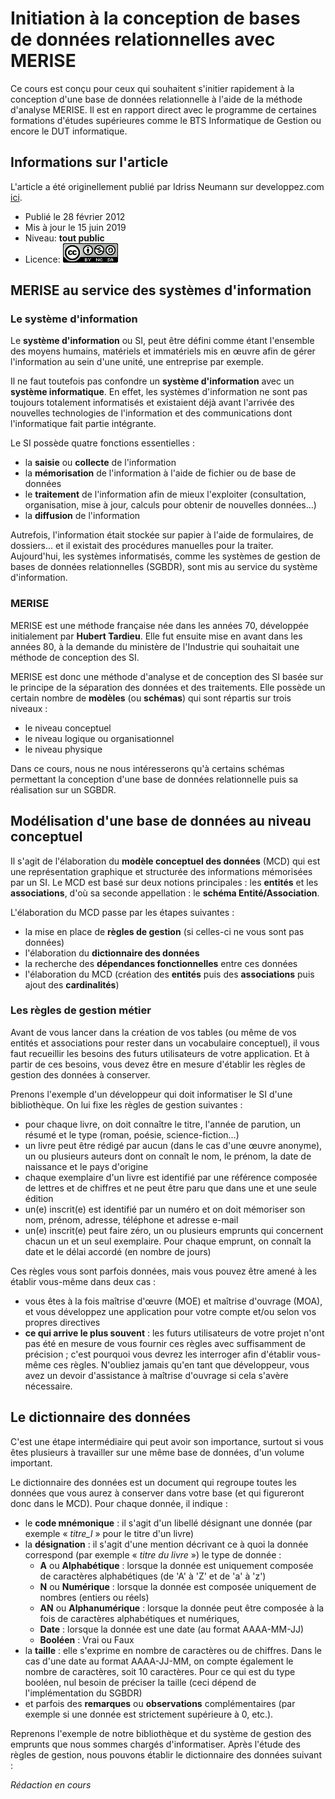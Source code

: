 # Initiation à la conception de bases de données relationnelles avec MERISE

Ce cours est conçu pour ceux qui souhaitent s'initier rapidement à la conception d'une base de données relationnelle à l'aide de la méthode d'analyse MERISE. Il est en rapport direct avec le programme de certaines formations d'études supérieures comme le BTS Informatique de Gestion ou encore le DUT informatique.

## Informations sur l'article

L'article a été originellement publié par Idriss Neumann sur developpez.com [ici](https://ineumann.developpez.com/tutoriels/linux/bash-bonnes-pratiques/).

* Publié le 28 février 2012
* Mis à jour le 15 juin 2019
* Niveau: **tout public**
* Licence: [![cc-by-nc-sa](../img/cc-by-nc-sa.png)](https://creativecommons.org/licenses/by-nc-sa/3.0/deed.fr)

## MERISE au service des systèmes d'information

### Le système d'information

Le __système d'information__ ou SI, peut être défini comme étant l'ensemble des moyens humains, matériels et immatériels mis en œuvre afin de gérer l'information au sein d'une unité, une entreprise par exemple.

Il ne faut toutefois pas confondre un __système d'information__ avec un __système informatique__. En effet, les systèmes d'information ne sont pas toujours totalement informatisés et existaient déjà avant l'arrivée des nouvelles technologies de l'information et des communications dont l'informatique fait partie intégrante.

Le SI possède quatre fonctions essentielles :

* la __saisie__ ou __collecte__ de l'information
* la __mémorisation__ de l'information à l'aide de fichier ou de base de données
* le __traitement__ de l'information afin de mieux l'exploiter (consultation, organisation, mise à jour, calculs pour obtenir de nouvelles données…)
* la __diffusion__ de l'information

Autrefois, l'information était stockée sur papier à l'aide de formulaires, de dossiers… et il existait des procédures manuelles pour la traiter. Aujourd'hui, les systèmes informatisés, comme les systèmes de gestion de bases de données relationnelles (SGBDR), sont mis au service du système d'information.

### MERISE

MERISE est une méthode française née dans les années 70, développée initialement par __Hubert Tardieu__. Elle fut ensuite mise en avant dans les années 80, à la demande du ministère de l'Industrie qui souhaitait une méthode de conception des SI.

MERISE est donc une méthode d'analyse et de conception des SI basée sur le principe de la séparation des données et des traitements. Elle possède un certain nombre de __modèles__ (ou __schémas__) qui sont répartis sur trois niveaux :

* le niveau conceptuel
* le niveau logique ou organisationnel
* le niveau physique

Dans ce cours, nous ne nous intéresserons qu'à certains schémas permettant la conception d'une base de données relationnelle puis sa réalisation sur un SGBDR.

## Modélisation d'une base de données au niveau conceptuel

Il s'agit de l'élaboration du __modèle conceptuel des données__ (MCD) qui est une représentation graphique et structurée des informations mémorisées par un SI. Le MCD est basé sur deux notions principales : les __entités__ et les __associations__, d'où sa seconde appellation : le __schéma Entité/Association__.

L'élaboration du MCD passe par les étapes suivantes :

* la mise en place de __règles de gestion__ (si celles-ci ne vous sont pas données)
* l'élaboration du __dictionnaire des données__
* la recherche des __dépendances fonctionnelles__ entre ces données
* l'élaboration du MCD (création des __entités__ puis des __associations__ puis ajout des __cardinalités__)

### Les règles de gestion métier

Avant de vous lancer dans la création de vos tables (ou même de vos entités et associations pour rester dans un vocabulaire conceptuel), il vous faut recueillir les besoins des futurs utilisateurs de votre application. Et à partir de ces besoins, vous devez être en mesure d'établir les règles de gestion des données à conserver.

Prenons l'exemple d'un développeur qui doit informatiser le SI d'une bibliothèque. On lui fixe les règles de gestion suivantes :

* pour chaque livre, on doit connaître le titre, l'année de parution, un résumé et le type (roman, poésie, science-fiction…)
* un livre peut être rédigé par aucun (dans le cas d'une œuvre anonyme), un ou plusieurs auteurs dont on connaît le nom, le prénom, la date de naissance et le pays d'origine
* chaque exemplaire d'un livre est identifié par une référence composée de lettres et de chiffres et ne peut être paru que dans une et une seule édition
* un(e) inscrit(e) est identifié par un numéro et on doit mémoriser son nom, prénom, adresse, téléphone et adresse e-mail
* un(e) inscrit(e) peut faire zéro, un ou plusieurs emprunts qui concernent chacun un et un seul exemplaire. Pour chaque emprunt, on connaît la date et le délai accordé (en nombre de jours)
  
Ces règles vous sont parfois données, mais vous pouvez être amené à les établir vous-même dans deux cas :

* vous êtes à la fois maîtrise d'œuvre (MOE) et maîtrise d'ouvrage (MOA), et vous développez une application pour votre compte et/ou selon vos propres directives
* __ce qui arrive le plus souvent__ : les futurs utilisateurs de votre projet n'ont pas été en mesure de vous fournir ces règles avec suffisamment de précision ; c'est pourquoi vous devrez les interroger afin d'établir vous-même ces règles. N'oubliez jamais qu'en tant que développeur, vous avez un devoir d'assistance à maîtrise d'ouvrage si cela s'avère nécessaire.

## Le dictionnaire des données

C'est une étape intermédiaire qui peut avoir son importance, surtout si vous êtes plusieurs à travailler sur une même base de données, d'un volume important.

Le dictionnaire des données est un document qui regroupe toutes les données que vous aurez à conserver dans votre base (et qui figureront donc dans le MCD). Pour chaque donnée, il indique :

* le __code mnémonique__ : il s'agit d'un libellé désignant une donnée (par exemple « *titre_l* » pour le titre d'un livre)
* la __désignation__ : il s'agit d'une mention décrivant ce à quoi la donnée correspond (par exemple « *titre du livre* »)
le type de donnée :
  * __A__ ou __Alphabétique__ : lorsque la donnée est uniquement composée de caractères alphabétiques (de 'A' à 'Z' et de 'a' à 'z')
  * __N__ ou __Numérique__ : lorsque la donnée est composée uniquement de nombres (entiers ou réels)
  * __AN__ ou __Alphanumérique__ : lorsque la donnée peut être composée à la fois de caractères alphabétiques et numériques,
  * __Date__ : lorsque la donnée est une date (au format AAAA-MM-JJ)
  * __Booléen__ : Vrai ou Faux
* la __taille__ : elle s'exprime en nombre de caractères ou de chiffres. Dans le cas d'une date au format AAAA-JJ-MM, on compte également le nombre de caractères, soit 10 caractères. Pour ce qui est du type booléen, nul besoin de préciser la taille (ceci dépend de l'implémentation du SGBDR)
* et parfois des __remarques__ ou __observations__ complémentaires (par exemple si une donnée est strictement supérieure à 0, etc.).

Reprenons l'exemple de notre bibliothèque et du système de gestion des emprunts que nous sommes chargés d'informatiser. Après l'étude des règles de gestion, nous pouvons établir le dictionnaire des données suivant :

_Rédaction en cours_
